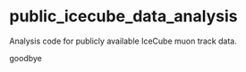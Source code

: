 # public_icecube_data_analysis
Analysis code for publicly available IceCube muon track data. 


goodbye
